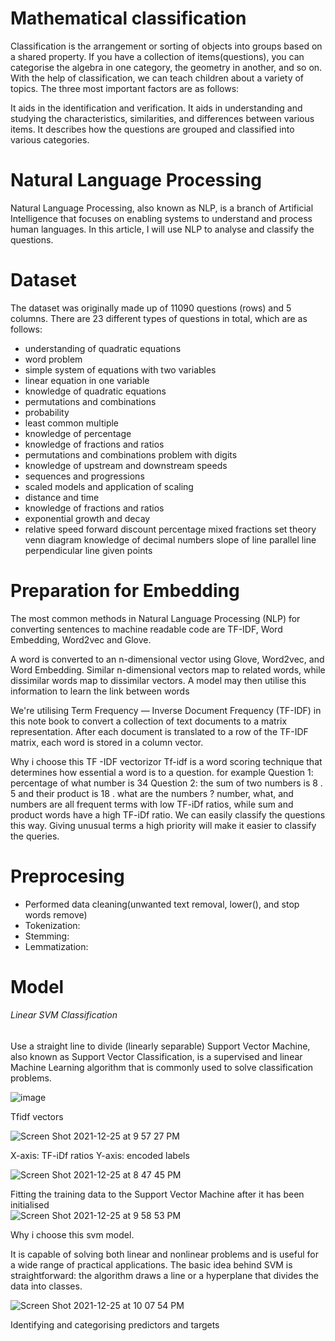 # Mathematical classification
Classification is the arrangement or sorting of objects into groups based on a shared property. If you have a collection of items(questions), you can categorise the algebra in one category, the geometry in another, and so on.
With the help of classification, we can teach children about a variety of topics. The three most important factors are as follows:

It aids in the identification and verification.
It aids in understanding and studying the characteristics, similarities, and differences between various items.
It describes how the questions are grouped and classified into various categories.

# Natural Language Processing
Natural Language Processing, also known as NLP, is a branch of Artificial Intelligence that focuses on enabling systems to understand and process human languages. In this article, I will use NLP to analyse and classify the questions. 

# Dataset
The dataset was originally made up of 11090 questions (rows) and 5 columns.
There are 23 different types of questions in total, which are as follows: 
 
- understanding of quadratic equations
- word problem  
- simple system of equations with two variables  
- linear equation in one variable
- knowledge of quadratic equations
- permutations and combinations
- probability
- least common multiple
- knowledge of percentage 
- knowledge of fractions and ratios
- permutations and combinations problem with digits
- knowledge of upstream and downstream speeds
- sequences and progressions
- scaled models and application of scaling
- distance and time
- knowledge of fractions and ratios
- exponential growth and decay
- relative speed
forward discount percentage
mixed fractions
set theory venn diagram
knowledge of decimal numbers
slope of line  parallel line  perpendicular line  given points

# Preparation for Embedding 

The most common methods in Natural Language Processing (NLP) for converting sentences to machine readable code are TF-IDF, Word Embedding, Word2vec and Glove.

A word is converted to an n-dimensional vector using Glove, Word2vec, and Word Embedding. Similar n-dimensional vectors map to related words, while dissimilar words map to dissimilar vectors. 
A model may then utilise this information to learn the link between words

We're utilising Term Frequency — Inverse Document Frequency (TF-IDF) in this note book to convert a collection of text documents to a matrix representation. After each document is translated to a row of the TF-IDF matrix, each word is stored in a column vector.

Why i choose this TF -IDF vectorizor 
Tf-idf is a word scoring technique that determines how essential a word is to a question.
for example
Question 1: percentage  of what number is 34 
Question 2: the sum of two numbers is 8 . 5 and their product is 18 . what are the numbers ?
number, what, and numbers are all frequent terms with low TF-iDf ratios, while sum and product words have a high TF-iDf ratio.
We can easily classify the questions this way. Giving unusual terms a high priority will make it easier to classify the queries.

# Preprocesing
- Performed data cleaning(unwanted text removal, lower(), and stop words remove)
- Tokenization: 
- Stemming: 
- Lemmatization:


# Model 
###### Linear SVM Classification
Use a straight line to divide (linearly separable)
Support Vector Machine, also known as Support Vector Classification, is a supervised and linear Machine Learning algorithm that is commonly used to solve classification problems.

![image](https://user-images.githubusercontent.com/95626757/147388120-9bbfaa62-211a-43f9-994b-b29d98ce75b2.png) 

Tfidf vectors 

![Screen Shot 2021-12-25 at 9 57 27 PM](https://user-images.githubusercontent.com/95626757/147389367-50502726-8adf-41d3-ba43-00b9ea67f012.png)


X-axis: TF-iDf ratios
Y-axis: encoded labels 

![Screen Shot 2021-12-25 at 8 47 45 PM](https://user-images.githubusercontent.com/95626757/147388175-a6acb0cf-2fb1-41da-a12d-af7716a78055.png)

Fitting the training data to the Support Vector Machine after it has been initialised  
![Screen Shot 2021-12-25 at 9 58 53 PM](https://user-images.githubusercontent.com/95626757/147389384-6ba1e3f3-33a7-471e-9117-85bf9f9a2327.png)

Why i choose this svm model. 

It is capable of solving both linear and nonlinear problems and is useful for a wide range of practical applications. The basic idea behind SVM is straightforward: the algorithm draws a line or a hyperplane that divides the data into classes.

![Screen Shot 2021-12-25 at 10 07 54 PM](https://user-images.githubusercontent.com/95626757/147389522-5bf3b7b9-836e-4ad5-af1b-eb845ec6c9db.png)


Identifying and categorising predictors and targets


